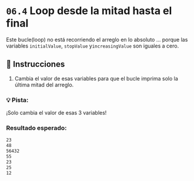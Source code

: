 # `06.4` Loop desde la mitad hasta el final

Este bucle(loop) no está recorriendo el arreglo en lo absoluto ... porque las variables `initialValue`, `stopValue` y`increasingValue` son iguales a cero.

## 📝 Instrucciones

1. Cambia el valor de esas variables para que el bucle imprima solo la última mitad del arreglo.

### :bulb: Pista:

¡Solo cambia el valor de esas 3 variables!

### Resultado esperado:

```md
23
48
56432
55
23
25
12
```